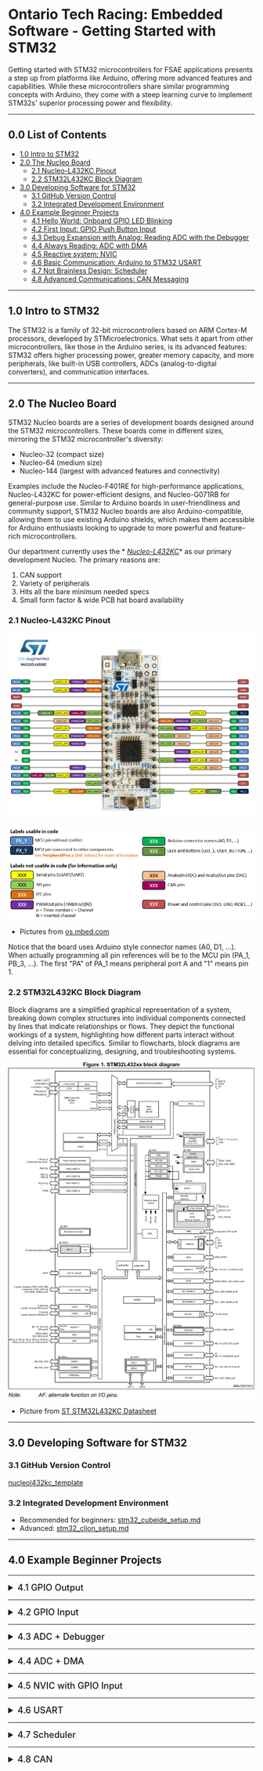 # Ontario Tech Racing: Embedded Software - Getting Started with STM32

Getting started with STM32 microcontrollers for FSAE applications presents a step up from platforms
like Arduino, offering more advanced features and capabilities. While these microcontrollers share
similar programming concepts with Arduino, they come with a steep learning curve to implement
STM32s' superior processing power and flexibility.

---

## 0.0 List of Contents

- [1.0 Intro to STM32](#10-intro-to-stm32)
- [2.0 The Nucleo Board](#20-the-nucleo-board)
    - [2.1 Nucleo-L432KC Pinout](#21-nucleo-l432kc-pinout)
    - [2.2 STM32L432KC Block Diagram](#22-stm32l432kc-block-diagram)
- [3.0 Developing Software for STM32](#30-developing-software-for-stm32)
    - [3.1 GitHub Version Control](#31-github-version-control)
    - [3.2 Integrated Development Environment](#32-integrated-development-environment)
- [4.0 Example Beginner Projects](#40-example-beginner-projects)
    - [4.1 Hello World: Onboard GPIO LED Blinking](#41-hello-world-onboard-gpio-led-blinking)
    - [4.2 First Input: GPIO Push Button Input](#42-first-input-gpio-push-button-input)
    - [4.3 Debug Expansion with Analog: Reading ADC with the Debugger](#43-debug-expansion-with-analog-reading-adc-with-the-debugger)
    - [4.4 Always Reading: ADC with DMA](#44-always-reading-adc-with-dma)
    - [4.5 Reactive system: NVIC](#45-reactive-system-nvic)
    - [4.6 Basic Communication: Arduino to STM32 USART](#46-basic-communication-arduino-to-stm32-usart)
    - [4.7 Not Brainless Design: Scheduler](#47-not-brainless-design-scheduler)
    - [4.8 Advanced Communications: CAN Messaging](#48-advanced-communications-can-messaging)

---

## 1.0 Intro to STM32

The STM32 is a family of 32-bit microcontrollers based on ARM Cortex-M processors, developed by
STMicroelectronics. What sets it apart from other microcontrollers, like those in the Arduino
series, is its advanced features: STM32 offers higher processing power, greater memory capacity, and
more peripherals, like built-in USB controllers, ADCs (analog-to-digital converters), and
communication interfaces.

---

## 2.0 The Nucleo Board

STM32 Nucleo boards are a series of development boards designed around the STM32 microcontrollers.
These boards come in different sizes, mirroring the STM32 microcontroller's diversity:

- Nucleo-32 (compact size)
- Nucleo-64 (medium size)
- Nucleo-144 (largest with advanced features and connectivity)

Examples include the Nucleo-F401RE for high-performance applications, Nucleo-L432KC for
power-efficient designs, and Nucleo-G071RB for general-purpose use. Similar to Arduino boards in
user-friendliness and community support, STM32 Nucleo boards are also Arduino-compatible, allowing
them to use existing Arduino shields, which makes them accessible for Arduino enthusiasts looking
to upgrade to more powerful and feature-rich microcontrollers.

Our department currently uses the *
*[Nucleo-L432KC](https://www.st.com/en/evaluation-tools/nucleo-l432kc.html)** as our primary
development Nucleo. The primary reasons are:

1. CAN support
2. Variety of peripherals
3. Hits all the bare minimum needed specs
4. Small form factor & wide PCB hat board availability

### 2.1 Nucleo-L432KC Pinout

![nucleol432kc_pinout.png](pictures%2Fnucleol432kc_pinout.png)

![pinout_legend.png](pictures%2Fpinout_legend.png)

- Pictures from [os.mbed.com](https://os.mbed.com/platforms/ST-Nucleo-L432KC/)

Notice that the board uses Arduino style connector names (A0, D1, ...). When actually programming
all pin references will be to the MCU pin (PA_1, PB_3, ...). The first "PA" of PA_1 means peripheral
port A and "1" means pin 1.

### 2.2 STM32L432KC Block Diagram

Block diagrams are a simplified graphical representation of a system, breaking down complex
structures into individual components connected by lines that indicate relationships or flows. They
depict the functional workings of a system, highlighting how different parts interact without
delving into detailed specifics. Similar to flowcharts, block diagrams are essential for
conceptualizing, designing, and troubleshooting systems.

![nucleol432kc_block_diagram.jpg](pictures%2Fnucleol432kc_block_diagram.jpg)

- Picture from [ST STM32L432KC Datasheet](https://www.st.com/resource/en/datasheet/stm32l432kc.pdf)

---

## 3.0 Developing Software for STM32

### 3.1 GitHub Version Control

[nucleol432kc_template](https://github.com/OntarioTechRacing/nucleol432kc_template)

### 3.2 Integrated Development Environment

- Recommended for beginners: [stm32_cubeide_setup.md](..%2F..%2Fdevenvs%2Fstm32_cubeide_setup.md)
- Advanced: [stm32_clion_setup.md](..%2F..%2Fdevenvs%2Fstm32_clion_setup.md)

---

## 4.0 Example Beginner Projects

---

<details>
  <summary style="font-size: 18px; font-weight: 500; cursor: pointer;">4.1 GPIO Output</summary>

### 4.1 Hello World: Onboard GPIO LED Blinking

The typical hello world project for embedded systems is to get a blinking LED going. In this module
we will work to get an LED that is already included on Nucleo boards running.

**Materials:**

- Nucleo-L432KC
- Programming cable (USB micro B)
- Your computer (this will be assumed going forwards)

**Additional Resources:**

- [stm32_gpio.md](peripherals%2Fstm32_gpio.md)

**Starting Steps:**

1. Pick an LED that you want to get blinking
2. Figure out which MCU pin you need to use
    - Take a look at the Nucleo datasheet and the [pinout](#21-nucleo-l432kc-pinout)
3. Create a new project for the Nucleo-L432KC
4. Find the main while loop
5. Follow the additional resources to see code snippets

</details>

---

<details>
  <summary style="font-size: 18px; font-weight: 500; cursor: pointer;">4.2 GPIO Input</summary>

### 4.2 First Input: GPIO Push Button Input

Now that we've figure out how to output with GPIO, Let's try getting an input. We'll use a simple
button or switch to generate an input. Further we can an LED turn on or off with the push of the
button.

**Materials:**

- Nucleo-L432KC
- Programming cable (USB micro B)
- Push button or switch
- Breadboard
- General hookup wire or jumper wires

**Additional Resources:**

- [stm32_gpio.md](peripherals%2Fstm32_gpio.md)

**Starting Steps:**

1. Pick an LED that you want to get blinking
2. Figure out which MCU pin you need to use for LED output and one for GPIO input
    - Take a look at the Nucleo datasheet and the [pinout](#21-nucleo-l432kc-pinout)
3. Wire the breadboard to accept the input of the button or switch
4. Follow the additional resources to see code snippets

</details>

---

<details>
  <summary style="font-size: 18px; font-weight: 500; cursor: pointer;">4.3 ADC + Debugger</summary>

### 4.3 Debug Expansion with Analog: Reading ADC with the Debugger

GPIO as discussed is about digital values, the other side is analog values. In this module the goal
is to read analog values and display them using a debugger in your IDE.

**Materials:**

- Nucleo-L432KC
- Programming cable (USB micro B)
- Potentiometer
- Breadboard
- General hookup wire or jumper wires

**Additional Resources:**

- [stm32_adc.md](peripherals%2Fstm32_adc.md)

**Starting Steps:**

1. Figure out which MCU pin you need to use for ADC input
    - Take a look at the Nucleo datasheet and the [pinout](#21-nucleo-l432kc-pinout)
2. Wire the breadboard to accept the input of the potentiometer
3. Follow the additional resources to see code snippets

</details>

---

<details>
  <summary style="font-size: 18px; font-weight: 500; cursor: pointer;">4.4 ADC + DMA</summary>

### 4.4 Always Reading: ADC with DMA

Calling the HAL to get the ADC value everytime can be code complex and take up unnecessary
resources. DMA allows for constant updating of values to at the hardware level, reducing resource
use.

**Materials:**

- Nucleo-L432KC
- Programming cable (USB micro B)
- Potentiometer
- Breadboard
- General hookup wire or jumper wires

**Additional Resources:**

- [stm32_dma.md](peripherals%2Fstm32_dma.md)

**Starting Steps:**

1. Based on the previous module's work, change the code to implement DMA to get the ADC value.

</details>

---

<details>
  <summary style="font-size: 18px; font-weight: 500; cursor: pointer;">4.5 NVIC with GPIO Input</summary>

### 4.5 Reactive system: NVIC

In the previous GPIO Input module, we needed to poll every so often to check if a button was
pressed. Instead, we can use interrupts.

**Materials:**

- Nucleo-L432KC
- Programming cable (USB micro B)
- Push button or switch
- Breadboard
- General hookup wire or jumper wires

**Starting Steps:**

1. Based on the previous module's work with GPIO inputs, change the code to use the NVIC to turn an
   LED on and off.

</details>

---

<details>
  <summary style="font-size: 18px; font-weight: 500; cursor: pointer;">4.6 USART</summary>

### 4.6 Basic Communication: Arduino to STM32 USART

**Dev Envs:**

- [arduino_prototyping.md](..%2F..%2Fdevenvs%2Farduino_prototyping.md)

</details>

---

<details>
  <summary style="font-size: 18px; font-weight: 500; cursor: pointer;">4.7 Scheduler</summary>

### 4.7 Not Brainless Design: Scheduler

**Additional Resources:**

- [stm32_scheduler.md](core/stm32_scheduler.md)
- [stm32_clocks.md](core/stm32_clocks.md)

</details>

---

<details>
  <summary style="font-size: 18px; font-weight: 500; cursor: pointer;">4.8 CAN</summary>

### 4.8 Advanced Communications: CAN Messaging

**Additional Resources:**

- [stm32_can_bus.md](peripherals%2Fstm32_can_bus.md)

**Dev Envs:**

- [can_bus_dev_tools.md](..%2F..%2Fdevenvs%2Fcan_bus_dev_tools.md)

</details>
